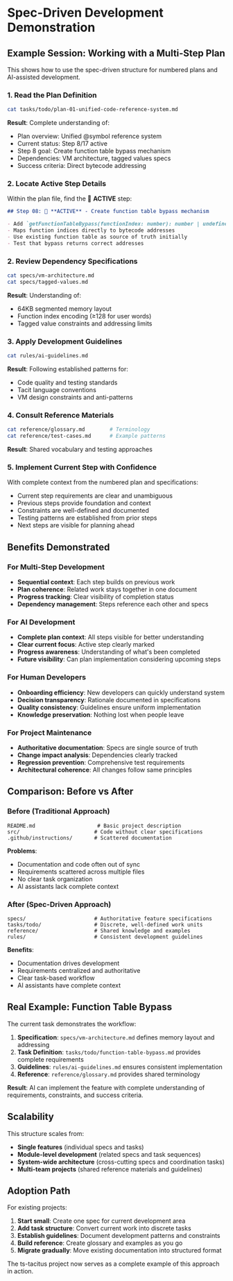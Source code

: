 # Spec-Driven Development Demonstration

## Example Session: Working with a Multi-Step Plan

This shows how to use the spec-driven structure for numbered plans and AI-assisted development.

### 1. Read the Plan Definition

```bash
cat tasks/todo/plan-01-unified-code-reference-system.md
```

**Result**: Complete understanding of:

- Plan overview: Unified @symbol reference system
- Current status: Step 8/17 active
- Step 8 goal: Create function table bypass mechanism
- Dependencies: VM architecture, tagged values specs
- Success criteria: Direct bytecode addressing

### 2. Locate Active Step Details

Within the plan file, find the 🎯 **ACTIVE** step:

```markdown
## Step 08: 🎯 **ACTIVE** - Create function table bypass mechanism

- Add `getFunctionTableBypass(functionIndex: number): number | undefined`
- Maps function indices directly to bytecode addresses
- Use existing function table as source of truth initially
- Test that bypass returns correct addresses
```

### 2. Review Dependency Specifications

```bash
cat specs/vm-architecture.md
cat specs/tagged-values.md
```

**Result**: Understanding of:

- 64KB segmented memory layout
- Function index encoding (≥128 for user words)
- Tagged value constraints and addressing limits

### 3. Apply Development Guidelines

```bash
cat rules/ai-guidelines.md
```

**Result**: Following established patterns for:

- Code quality and testing standards
- Tacit language conventions
- VM design constraints and anti-patterns

### 4. Consult Reference Materials

```bash
cat reference/glossary.md        # Terminology
cat reference/test-cases.md      # Example patterns
```

**Result**: Shared vocabulary and testing approaches

### 5. Implement Current Step with Confidence

With complete context from the numbered plan and specifications:

- Current step requirements are clear and unambiguous
- Previous steps provide foundation and context
- Constraints are well-defined and documented
- Testing patterns are established from prior steps
- Next steps are visible for planning ahead

## Benefits Demonstrated

### For Multi-Step Development

- **Sequential context**: Each step builds on previous work
- **Plan coherence**: Related work stays together in one document
- **Progress tracking**: Clear visibility of completion status
- **Dependency management**: Steps reference each other and specs

### For AI Development

- **Complete plan context**: All steps visible for better understanding
- **Clear current focus**: Active step clearly marked
- **Progress awareness**: Understanding of what's been completed
- **Future visibility**: Can plan implementation considering upcoming steps

### For Human Developers

- **Onboarding efficiency**: New developers can quickly understand system
- **Decision transparency**: Rationale documented in specifications
- **Quality consistency**: Guidelines ensure uniform implementation
- **Knowledge preservation**: Nothing lost when people leave

### For Project Maintenance

- **Authoritative documentation**: Specs are single source of truth
- **Change impact analysis**: Dependencies clearly tracked
- **Regression prevention**: Comprehensive test requirements
- **Architectural coherence**: All changes follow same principles

## Comparison: Before vs After

### Before (Traditional Approach)

```
README.md                    # Basic project description
src/                        # Code without clear specifications
.github/instructions/       # Scattered documentation
```

**Problems**:

- Documentation and code often out of sync
- Requirements scattered across multiple files
- No clear task organization
- AI assistants lack complete context

### After (Spec-Driven Approach)

```
specs/                      # Authoritative feature specifications
tasks/todo/                 # Discrete, well-defined work units
reference/                  # Shared knowledge and examples
rules/                      # Consistent development guidelines
```

**Benefits**:

- Documentation drives development
- Requirements centralized and authoritative
- Clear task-based workflow
- AI assistants have complete context

## Real Example: Function Table Bypass

The current task demonstrates the workflow:

1. **Specification**: `specs/vm-architecture.md` defines memory layout and addressing
2. **Task Definition**: `tasks/todo/function-table-bypass.md` provides complete requirements
3. **Guidelines**: `rules/ai-guidelines.md` ensures consistent implementation
4. **Reference**: `reference/glossary.md` provides shared terminology

**Result**: AI can implement the feature with complete understanding of requirements, constraints, and success criteria.

## Scalability

This structure scales from:

- **Single features** (individual specs and tasks)
- **Module-level development** (related specs and task sequences)
- **System-wide architecture** (cross-cutting specs and coordination tasks)
- **Multi-team projects** (shared reference materials and guidelines)

## Adoption Path

For existing projects:

1. **Start small**: Create one spec for current development area
2. **Add task structure**: Convert current work into discrete tasks
3. **Establish guidelines**: Document development patterns and constraints
4. **Build reference**: Create glossary and examples as you go
5. **Migrate gradually**: Move existing documentation into structured format

The ts-tacitus project now serves as a complete example of this approach in action.

